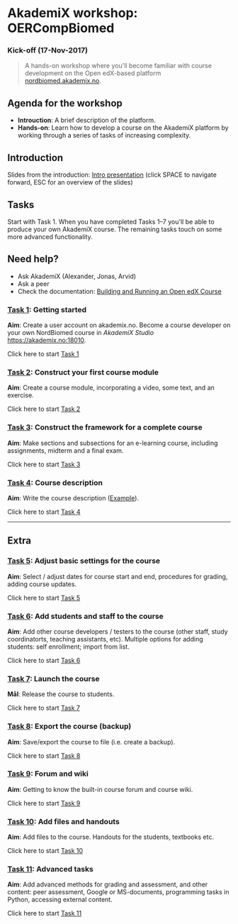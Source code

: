 # AkademiX workshop: OERCompBiomed
### Kick-off   (17-Nov-2017)

> A hands-on workshop where you'll become familiar with course development on the Open edX-based platform [nordbiomed.akademix.no](https://nordbiomed.akademix.no).

## Agenda for the workshop

  * **Introuction**: A brief description of the platform. 
  * **Hands-on**: Learn how to develop a course on the AkademiX platform by working through a series of tasks of increasing complexity. 

## Introduction
Slides from the introduction: [Intro presentation](http://alexander.lundervold.com/slides/AkademiX-workshop-OERCompBiomed/present_OERCompBiomed_kickoff.html) (click SPACE to navigate forward, ESC for an overview of the slides)

## Tasks
Start with Task 1. When you have completed Tasks 1–7 you'll be able to produce your own AkademiX course.
The remaining tasks touch on some more advanced functionality.

## Need help?
   * Ask AkademiX (Alexander, Jonas, Arvid)
   * Ask a peer
   * Check the documentation: [Building and Running an Open edX Course](http://edx.readthedocs.io/projects/open-edx-building-and-running-a-course/en/open-release-eucalyptus.master)

### [Task 1](Task_1/Task_1.md#task-1): Getting started
  **Aim**: Create a user account on akademix.no. Become a course developer on your own NordBiomed course in *AkademiX Studio* https://akademix.no:18010.
  
  Click here to start [Task 1](Task_1/Task_1.md#task-1)

### [Task 2](Task_2/Task_2.md#task-2): Construct your first course module
  **Aim**: Create a course module, incorporating a video, some text, and an exercise.

  Click here to start [Task 2](Task_2/Task_2.md#task-2)
  
### [Task 3](Task_3/Task_3.md#task-3): Construct the framework for a complete course
  **Aim**: Make sections and subsections for an e-learning course, including assignments, midterm and a final exam.

  Click here to start [Task 3](Task_3/Task_3.md#task-3)

### [Task 4](Task_4/Task_4.md#task-4): Course description
  **Aim**: Write the course description ([Example](https://akademix.no/courses/course-v1:UiB+ELMED219x+2018/about)). 

  Click here to start [Task 4](Task_4/Task_4.md#task-4)


---

## Extra 

### [Task 5](Task_5/Task_5.md#task-5): Adjust basic settings for the course
  **Aim**: Select / adjust dates for course start and end, procedures for grading, adding course updates.

  Click here to start [Task 5](Task_5/Task_5.md#task-5)

### [Task 6](Task_6/Task_6.md#task-6): Add students and staff to the course
  **Aim**: Add other course developers / testers to the course  (other staff, study coordinatorts, teaching assistants,  etc). Multiple options for adding students: self enrollment; import from list. 

  Click here to start [Task 6](Task_6/Task_6.md#task-6)

### [Task 7](Task_7/Task_7.md#task-7): Launch the course
  **Mål**: Release the course to students. 

  Click here to start [Task 7](Task_7/Task_7.md#task-7)

### [Task 8](Task_8/Task_8.md#task-8): Export the course (backup)
  **Aim**: Save/export the course to file (i.e. create a backup).

  Click here to start [Task 8](Task_8/Task_8.md#task-8)
  
### [Task 9](Task_9/Task_9.md#task-9): Forum and wiki
  **Aim**: Getting to know the built-in course forum and course wiki.

  Click here to start [Task 9](Task_9/Task_9.md#task-9)

### [Task 10](Task_10/Task_10.md#task-10): Add files and handouts
  **Aim**: Add files to the course. Handouts for the students, textbooks etc.
  
  Click here to start [Task 10](Task_10/Task_10.md#task-10)

### [Task 11](Task_11/Task_11.md#task-11): Advanced tasks
  **Aim**: Add advanced methods for grading and assessment, and other content: peer assessment, Google or MS-documents, programming tasks in Python, accessing external content.

  Click here to start [Task 11](Task_11/Task_11.md#task-11)


